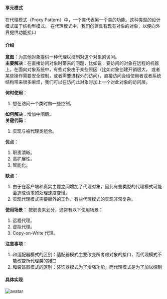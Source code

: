 #### 享元模式
在代理模式（Proxy Pattern）中，一个类代表另一个类的功能。这种类型的设计模式属于结构型模式。
在代理模式中，我们创建具有现有对象的对象，以便向外界提供功能接口

#### 介绍
**意图**：为其他对象提供一种代理以控制对这个对象的访问。    
**主要解决**：在直接访问对象时带来的问题，比如说：要访问的对象在远程的机器上。在面向对象系统中，有些对象由于某些原因（比如对象创建开销很大，
或者某些操作需要安全控制，或者需要进程外的访问），直接访问会给使用者或者系统结构带来很多麻烦，我们可以在访问此对象时加上一个对此对象的访问层。   

**何时使用**：
1. 想在访问一个类时做一些控制。 

**如何解决**：增加中间层。    
**关键代码**：
1. 实现与被代理类组合。 
 
**优点**：
1. 职责清晰。
2. 高扩展性。
3. 智能化。
     
**缺点**：
1. 由于在客户端和真实主题之间增加了代理对象，因此有些类型的代理模式可能会造成请求的处理速度变慢。
2. 实现代理模式需要额外的工作，有些代理模式的实现非常复杂。

**使用场景**： 按职责来划分，通常有以下使用场景：
1. 远程代理。
2. 虚拟代理。
3. Copy-on-Write 代理。

**注意事项**：
1. 和适配器模式的区别：适配器模式主要改变所考虑对象的接口，而代理模式不能改变所代理类的接口
2. 和装饰器模式的区别：装饰器模式为了增强功能，而代理模式是为了加以控制

#### 具体实现
![avatar](https://www.runoob.com/wp-content/uploads/2014/08/proxy_pattern_uml_diagram.jpg)
